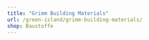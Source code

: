 ```yaml
---
title: "Grimm Building Materials"
url: /green-island/grimm-building-materials/
shop: Baustoffe
---
```

